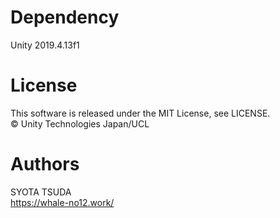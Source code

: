 # Dependency
Unity 2019.4.13f1

# License
This software is released under the MIT License, see LICENSE.  
© Unity Technologies Japan/UCL

# Authors
SYOTA TSUDA  
https://whale-no12.work/
